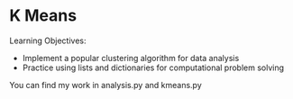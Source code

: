 # K Means
Learning Objectives: 
- Implement a popular clustering algorithm for data analysis 
- Practice using lists and dictionaries for computational problem solving

You can find my work in analysis.py and kmeans.py
